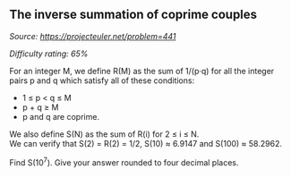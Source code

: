 The inverse summation of coprime couples
----------------------------------------

*Source: https://projecteuler.net/problem=441*


*Difficulty rating: 65%*

For an integer M, we define R(M) as the sum of 1/(p·q) for all the
integer pairs p and q which satisfy all of these conditions:

-   1 ≤ p \< q ≤ M
-   p + q ≥ M
-   p and q are coprime.

We also define S(N) as the sum of R(i) for 2 ≤ i ≤ N.\
 We can verify that S(2) = R(2) = 1/2, S(10) ≈ 6.9147 and S(100) ≈
58.2962.

Find S(10<sup>7</sup>). Give your answer rounded to four decimal places.
